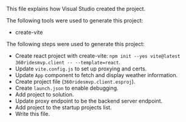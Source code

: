 This file explains how Visual Studio created the project.

The following tools were used to generate this project:
- create-vite

The following steps were used to generate this project:
- Create react project with create-vite: `npm init --yes vite@latest 360ridesmvp.client -- --template=react`.
- Update `vite.config.js` to set up proxying and certs.
- Update `App` component to fetch and display weather information.
- Create project file (`360ridesmvp.client.esproj`).
- Create `launch.json` to enable debugging.
- Add project to solution.
- Update proxy endpoint to be the backend server endpoint.
- Add project to the startup projects list.
- Write this file.
